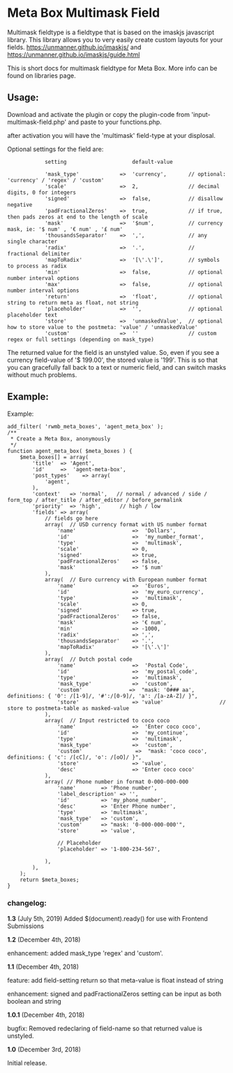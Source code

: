 

# Meta Box Multimask Field

Multimask fieldtype is a fieldtype that is based on the imaskjs javascript library. This library allows you to very easily create custom layouts for your fields.
https://unmanner.github.io/imaskjs/ and https://unmanner.github.io/imaskjs/guide.html

This is short docs for multimask fieldtype for Meta Box. More info can be found on libraries page.

## Usage:
Download and activate the plugin or copy the plugin-code from 'input-multimask-field.php' and paste to your functions.php.

after activation you will have the 'multimask' field-type at your displosal.

Optional settings for the field are:

                setting                     default-value

                'mask_type'             =>  'currency',       // optional: 'currency' / 'regex' / 'custom'
                'scale'                 =>  2,                // decimal digits, 0 for integers
                'signed'                =>  false,            // disallow negative
                'padFractionalZeros'    =>  true,             // if true, then pads zeros at end to the length of scale
                'mask'                  =>  '$num',           // currency mask, ie: '$ num' , '€ num' , '£ num'
                'thousandsSeparator'    =>  ',',              // any single character
                'radix'                 =>  '.',              // fractional delimiter
                'mapToRadix'            =>  '[\'.\']',        // symbols to process as radix
                'min'                   =>  false,            // optional number interval options
                'max'                   =>  false,            // optional number interval options
                'return'                =>  'float',          // optional string to return meta as float, not string
                'placeholder'           =>  '',               // optional placeholder text
                'store'                 =>  'unmaskedValue',  // optional how to store value to the postmeta: 'value' / 'unmaskedValue'
                'custom'                =>  ''                // custom regex or full settings (depending on mask_type)

The returned value for the field is an unstyled value. So, even if you see a currency field-value of '$ 199.00', the stored value is '199'. This is so that you can gracefully fall back to a text or numeric field, and can switch masks without much problems.

## Example:

Example:

    add_filter( 'rwmb_meta_boxes', 'agent_meta_box' );
    /**
     * Create a Meta Box, anonymously
     */
    function agent_meta_box( $meta_boxes ) {
        $meta_boxes[] = array(
            'title'  => 'Agent',
            'id'     =>  'agent-meta-box',
            'post_types'    => array(
                'agent',
            ),
            'context'   => 'normal',   // normal / advanced / side / form_top / after_title / after_editor / before_permalink
            'priority'  => 'high',      // high / low
            'fields' => array(
	            // fields go here
                array(  // USD currency format with US number format
                    'name'                  =>  'Dollars',
                    'id'                    =>  'my_number_format',
                    'type'                  =>  'multimask',
                    'scale'                 => 0,
                    'signed'                => true,
                    'padFractionalZeros'    => false,
                    'mask'                  => '$ num'
                ),
                array(  // Euro currency with European number format
                    'name'                  =>  'Euros',
                    'id'                    =>  'my_euro_currency',
                    'type'                  =>  'multimask',
                    'scale'                 => 0,
                    'signed'                => true,
                    'padFractionalZeros'    => false,
                    'mask'                  => '€ num',
                    'min'                   => -1000,
                    'radix'                 => ',',
                    'thousandsSeparator'    => '.',
                    'mapToRadix'            => '[\'.\']'
                ),
                array(  // Dutch postal code
                    'name'                  =>  'Postal Code',
                    'id'                    =>  'my_postal_code',
                    'type'                  =>  'multimask',
                    'mask_type'             =>  'custom',
                    'custom'               =>  "mask: '0### aa', definitions: { '0': /[1-9]/, '#':/[0-9]/, 'a': /[a-zA-Z]/ }",
                    'store'                 => 'value'                  // store to postmeta-table as masked-value
                ),
                array(  // Input restricted to coco coco
                    'name'                  =>  'Enter coco coco',
                    'id'                    =>  'my_continue',
                    'type'                  =>  'multimask',
                    'mask_type'             =>  'custom',
                    'custom'                 =>  "mask: 'coco coco', definitions: { 'c': /[cC]/, 'o': /[oO]/ }",
                    'store'                 => 'value',
                    'desc'                  => 'Enter coco coco'
                ),
                array( // Phone number in format 0-000-000-000
                    'name'        => 'Phone number',
                    'label_description' => '',
                    'id'          => 'my_phone_number',
                    'desc'        => 'Enter Phone number',
                    'type'        => 'multimask',
                    'mask_type'   => 'custom',
                    'custom'      => "mask: '0-000-000-000'",
                    'store'       => 'value',

                    // Placeholder
                    'placeholder' => '1-800-234-567',

                ),
            ),
        );
        return $meta_boxes;
    }


### changelog:

**1.3** (July 5th, 2019)
Added $(document).ready() for use with Frontend Submissions

**1.2** (December 4th, 2018)

enhancement: added mask_type 'regex' and 'custom'.

**1.1** (December 4th, 2018)

feature: add field-setting return so that meta-value is float instead of string

enhancement: signed and padFractionalZeros setting can be input as both boolean and string

**1.0.1** (December 4th, 2018)

bugfix: Removed redeclaring of field-name so that returned value is unstyled.

**1.0** (December 3rd, 2018)

Initial release.
